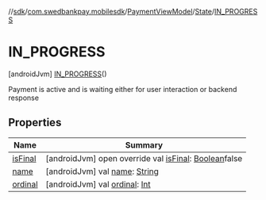 //[sdk](../../../../../index.md)/[com.swedbankpay.mobilesdk](../../../index.md)/[PaymentViewModel](../../index.md)/[State](../index.md)/[IN_PROGRESS](index.md)



# IN_PROGRESS  
 [androidJvm] [IN_PROGRESS](index.md)()  


Payment is active and is waiting either for user interaction or backend response

   


## Properties  
  
|  Name |  Summary | 
|---|---|
| <a name="com.swedbankpay.mobilesdk/PaymentViewModel.State.IN_PROGRESS/isFinal/#/PointingToDeclaration/"></a>[isFinal](is-final.md)| <a name="com.swedbankpay.mobilesdk/PaymentViewModel.State.IN_PROGRESS/isFinal/#/PointingToDeclaration/"></a> [androidJvm] open override val [isFinal](is-final.md): [Boolean](https://kotlinlang.org/api/latest/jvm/stdlib/kotlin/-boolean/index.html)false   <br>|
| <a name="com.swedbankpay.mobilesdk/PaymentViewModel.State.IN_PROGRESS/name/#/PointingToDeclaration/"></a>[name](name.md)| <a name="com.swedbankpay.mobilesdk/PaymentViewModel.State.IN_PROGRESS/name/#/PointingToDeclaration/"></a> [androidJvm] val [name](name.md): [String](https://kotlinlang.org/api/latest/jvm/stdlib/kotlin/-string/index.html)   <br>|
| <a name="com.swedbankpay.mobilesdk/PaymentViewModel.State.IN_PROGRESS/ordinal/#/PointingToDeclaration/"></a>[ordinal](ordinal.md)| <a name="com.swedbankpay.mobilesdk/PaymentViewModel.State.IN_PROGRESS/ordinal/#/PointingToDeclaration/"></a> [androidJvm] val [ordinal](ordinal.md): [Int](https://kotlinlang.org/api/latest/jvm/stdlib/kotlin/-int/index.html)   <br>|

